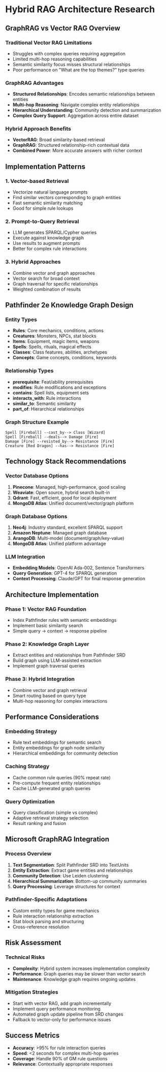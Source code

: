 # Hybrid RAG Architecture Research

## GraphRAG vs Vector RAG Overview

### Traditional Vector RAG Limitations
- Struggles with complex queries requiring aggregation
- Limited multi-hop reasoning capabilities
- Semantic similarity focus misses structural relationships
- Poor performance on "What are the top themes?" type queries

### GraphRAG Advantages
- **Structured Relationships**: Encodes semantic relationships between entities
- **Multi-hop Reasoning**: Navigate complex entity relationships
- **Hierarchical Understanding**: Community detection and summarization
- **Complex Query Support**: Aggregation across entire dataset

### Hybrid Approach Benefits
- **VectorRAG**: Broad similarity-based retrieval
- **GraphRAG**: Structured relationship-rich contextual data
- **Combined Power**: More accurate answers with richer context

## Implementation Patterns

### 1. Vector-based Retrieval
- Vectorize natural language prompts
- Find similar vectors corresponding to graph entities
- Fast semantic similarity matching
- Good for simple rule lookups

### 2. Prompt-to-Query Retrieval
- LLM generates SPARQL/Cypher queries
- Execute against knowledge graph
- Use results to augment prompts
- Better for complex rule interactions

### 3. Hybrid Approaches
- Combine vector and graph approaches
- Vector search for broad context
- Graph traversal for specific relationships
- Weighted combination of results

## Pathfinder 2e Knowledge Graph Design

### Entity Types
- **Rules**: Core mechanics, conditions, actions
- **Creatures**: Monsters, NPCs, stat blocks
- **Items**: Equipment, magic items, weapons
- **Spells**: Spells, rituals, magical effects
- **Classes**: Class features, abilities, archetypes
- **Concepts**: Game concepts, conditions, keywords

### Relationship Types
- **prerequisite**: Feat/ability prerequisites
- **modifies**: Rule modifications and exceptions
- **contains**: Spell lists, equipment sets
- **interacts_with**: Rule interactions
- **similar_to**: Semantic similarity
- **part_of**: Hierarchical relationships

### Graph Structure Example
```
Spell [Fireball] --cast_by--> Class [Wizard]
Spell [Fireball] --deals--> Damage [Fire]
Damage [Fire] --resisted_by--> Resistance [Fire]
Creature [Red Dragon] --has--> Resistance [Fire]
```

## Technology Stack Recommendations

### Vector Database Options
1. **Pinecone**: Managed, high-performance, good scaling
2. **Weaviate**: Open source, hybrid search built-in
3. **Qdrant**: Fast, efficient, good for local deployment
4. **MongoDB Atlas**: Unified document/vector/graph platform

### Graph Database Options
1. **Neo4j**: Industry standard, excellent SPARQL support
2. **Amazon Neptune**: Managed graph database
3. **ArangoDB**: Multi-model (document/graph/key-value)
4. **MongoDB Atlas**: Unified platform advantage

### LLM Integration
- **Embedding Models**: OpenAI Ada-002, Sentence Transformers
- **Query Generation**: GPT-4 for SPARQL generation
- **Context Processing**: Claude/GPT for final response generation

## Architecture Implementation

### Phase 1: Vector RAG Foundation
- Index Pathfinder rules with semantic embeddings
- Implement basic similarity search
- Simple query → context → response pipeline

### Phase 2: Knowledge Graph Layer
- Extract entities and relationships from Pathfinder SRD
- Build graph using LLM-assisted extraction
- Implement graph traversal queries

### Phase 3: Hybrid Integration
- Combine vector and graph retrieval
- Smart routing based on query type
- Multi-hop reasoning for complex interactions

## Performance Considerations

### Embedding Strategy
- Rule text embeddings for semantic search
- Entity embeddings for graph node similarity
- Hierarchical embeddings for community detection

### Caching Strategy
- Cache common rule queries (90% repeat rate)
- Pre-compute frequent entity relationships
- Cache LLM-generated graph queries

### Query Optimization
- Query classification (simple vs complex)
- Adaptive retrieval strategy selection
- Result ranking and fusion

## Microsoft GraphRAG Integration

### Process Overview
1. **Text Segmentation**: Split Pathfinder SRD into TextUnits
2. **Entity Extraction**: Extract game entities and relationships
3. **Community Detection**: Use Leiden clustering
4. **Hierarchical Summarization**: Bottom-up community summaries
5. **Query Processing**: Leverage structures for context

### Pathfinder-Specific Adaptations
- Custom entity types for game mechanics
- Rule interaction relationship extraction
- Stat block parsing and structuring
- Cross-reference resolution

## Risk Assessment

### Technical Risks
- **Complexity**: Hybrid system increases implementation complexity
- **Performance**: Graph queries may be slower than vector search
- **Maintenance**: Knowledge graph requires ongoing updates

### Mitigation Strategies
- Start with vector RAG, add graph incrementally
- Implement query performance monitoring
- Automated graph update pipeline from SRD changes
- Fallback to vector-only for performance issues

## Success Metrics
- **Accuracy**: >95% for rule interaction queries
- **Speed**: <2 seconds for complex multi-hop queries
- **Coverage**: Handle 90% of GM rule questions
- **Relevance**: Contextually appropriate responses